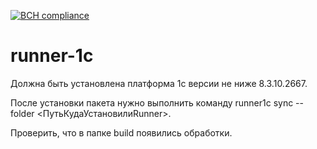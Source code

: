 [![BCH compliance](https://bettercodehub.com/edge/badge/vakulenkoalex/runner1c?branch=master)](https://bettercodehub.com/)

# runner-1c

Должна быть установлена платформа 1с версии не ниже 8.3.10.2667.

После установки пакета нужно выполнить команду runner1c sync --folder <ПутьКудаУстановилиRunner>.

Проверить, что в папке build появились обработки. 
